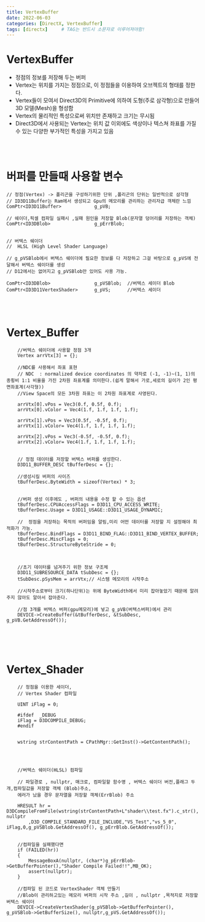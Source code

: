 ```yaml
---
title: VertexBuffer
date: 2022-06-03
categories: [DirectX, VertexBuffer]
tags: [directx]		# TAG는 반드시 소문자로 이루어져야함!
---
```




VertexBuffer
=============
* 정점의 정보를 저장해 두는 버퍼
* Vertex는 위치를 가지는 정점으로, 이 정점들을 이용하여 오브젝트의 형태를 정한다.
* Vertex들이 모여서 Direct3D의 Primitive에 의하여 도형(주로 삼각형)으로 만들어 3D 모델(Mesh)을 형성함
* Vertex의 물리적인 특성으로써 위치만 존재하고 크기는 무시됨
* Direct3D에서 사용되는 Vertex는 위치 값 이외에도 색상이나 텍스쳐 좌표를 가질 수 있는 다양한 부가적인 특성을 가지고 있음


<br><br>

버퍼를 만들때 사용할 변수
======================

	// 정점(Vertex) -> 폴리곤을 구성하기위한 단위 ,폴리곤의 단위는 일반적으로 삼각형
	// ID3D11Buffer는 Ram에서 생성되고 Gpu의 메모리를 관리하는 관리자급 객체란 느낌
	ComPtr<ID3D11Buffer>			g_pVB;
	
    // 쉐이더,픽셀 컴파일 실패시 ,실패 원인을 저장할 Blob(문자열 덩어리를 저장하는 객체)
    ComPtr<ID3DBlob>				g_pErrBlob;
    
    
    // 버텍스 쉐이더
    //	HLSL (High Level Shader Language)
    
    // g_pVSBlob에서 버텍스 쉐이더에 필요한 정보를 다 저장하고 그걸 바탕으로 g_pVS에 전달해서 버텍스 쉐이더를 생성
    // D12에서는 없어지고 g_pVSBlob만 있어도 사용 가능.
    
    ComPtr<ID3DBlob>			  	g_pVSBlob;  //버텍스 세이더 Blob
    ComPtr<ID3D11VertexShader>		g_pVS;      //버텍스 세이더

<br><br>

Vertex_Buffer
========================

		//버텍스 쉐이더에 사용할 정점 3개
		Vertex arrVtx[3] = {};
	
		//NDC를 사용해서 좌표 표현
		// NDC  : normalized device coordinates 의 약자로 (-1, -1)~(1, 1)의 종횡비 1:1 비율을 가진 2차원 좌표계를 의미한다.(쉽게 말해서 가로,세로의 길이가 2인 평면좌표계(사각형))
		//View Space의 모든 3차원 좌표는 이 2차원 좌표계로 사영된다.
	
		arrVtx[0].vPos = Vec3(0.f, 0.5f, 0.f);
		arrVtx[0].vColor = Vec4(1.f, 1.f, 1.f, 1.f);
	
		arrVtx[1].vPos = Vec3(0.5f, -0.5f, 0.f);
		arrVtx[1].vColor= Vec4(1.f, 1.f, 1.f, 1.f);
	
		arrVtx[2].vPos = Vec3(-0.5f, -0.5f, 0.f);
		arrVtx[2].vColor= Vec4(1.f, 1.f, 1.f, 1.f);
    
    
		// 정점 데이터를 저장할 버텍스 버퍼를 생성한다.
		D3D11_BUFFER_DESC tBufferDesc = {};
	
		//생성시킬 버퍼의 사이즈
		tBufferDesc.ByteWidth = sizeof(Vertex) * 3;
	
	
		//버퍼 생성 이후에도 , 버퍼의 내용을 수정 할 수 있는 옵션
		tBufferDesc.CPUAccessFlags = D3D11_CPU_ACCESS_WRITE;	
		tBufferDesc.Usage = D3D11_USAGE::D3D11_USAGE_DYNAMIC;
	
		//	정점을 저장하는 목적의 버퍼임을 알림,미리 어떤 데이터를 저장할 지 설정해야 최적화가 가능.
		tBufferDesc.BindFlags = D3D11_BIND_FLAG::D3D11_BIND_VERTEX_BUFFER;	
		tBufferDesc.MiscFlags = 0;
		tBufferDesc.StructureByteStride = 0;
		
		
	
		//초기 데이터를 넘겨주기 위한 정보 구조체
		D3D11_SUBRESOURCE_DATA tSubDesc = {};
		tSubDesc.pSysMem = arrVtx;// 시스템 메모리의 시작주소 
		
		//시작주소로부터 크기(하나단위)는 위에 ByteWidth에서 미리 잡아놓았기 때문에 알려주지 않아도 알아서 잡아준다.
	
		//점 3개를 버텍스 버퍼(gpu메모리)에 넣고 g_pVB(버텍스버퍼)에서 관리
		DEVICE->CreateBuffer(&tBufferDesc, &tSubDesc, g_pVB.GetAddressOf());
    


<br><br><br>
    
Vertex_Shader
=====================

		// 정점을 이용한 세이더,
		// Vertex Shader 컴파일

		UINT iFlag = 0;

		#ifdef  _DEBUG
		iFlag = D3DCOMPILE_DEBUG;
		#endif


		wstring strContentPath = CPathMgr::GetInst()->GetContentPath();
		

		
		
		//버텍스 쉐이더(HLSL) 컴파일

		// 파일경로 , nullptr, 매크로, 컴파일할 함수명 , 버텍스 쉐이더 버전,플래그 두개,컴파일값을 저장할 객체 (Blob)주소,
		에러가 났을 경우 문자열을 저장할 객체(ErrBlob) 주소

		HRESULT hr = D3DCompileFromFile(wstring(strContentPath+L"shader\\test.fx").c_str(), nullptr
			,D3D_COMPILE_STANDARD_FILE_INCLUDE,"VS_Test","vs_5_0", iFlag,0,g_pVSBlob.GetAddressOf(), g_pErrBlob.GetAddressOf());

			
		//컴파일을 실패했다면
		if (FAILED(hr))
		{
			MessageBoxA(nullptr, (char*)g_pErrBlob->GetBufferPointer(),"Shader Compile Failed!!",MB_OK);
			assert(nullptr);
		}

		//컴파일 된 코드로 VertexShader 객체 만들기
		//Blob이 관리하고있는 메모리 버퍼의 시작 주소 ,길이 , nullptr ,목적지로 저장할 버텍스 쉐이더
		DEVICE->CreateVertexShader(g_pVSBlob->GetBufferPointer(), g_pVSBlob->GetBufferSize(), nullptr,g_pVS.GetAddressOf());

